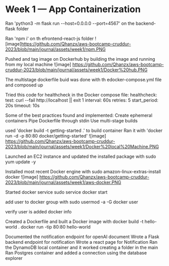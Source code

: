# Week 1 — App Containerization
Ran 'python3 -m flask run --host=0.0.0.0 --port=4567' on the backend-flask folder

Ran 'npm i' on th efrontend-react-js folder
![image]https://github.com/Qhanzx/aws-bootcamp-cruddur-2023/blob/main/journal/assets/week1/npm.PNG

Pushed and tag image on Dockerhub by building the image and running from my local machine
![image] https://github.com/Qhanzx/aws-bootcamp-cruddur-2023/blob/main/journal/assets/week1/Docker%20hub.PNG

The multistage dockerfile buid was done with th edocker-compose.yml file and composed up

Tried this code for healthcheck in the Docker compose file:
healthcheck:
      test: curl --fail http://localhost || exit 1
      interval: 60s
      retries: 5
      start_period: 20s
      timeout: 10s
      
Some of the best practices found and implemented:
Create ephemeral containers
Pipe Dockerfile through stdin
Use multi-stage builds


used 'docker build -t getting-started .' to build container 
Ran it with 'docker run -d -p 80:80 docker/getting-started'
![image] https://github.com/Qhanzx/aws-bootcamp-cruddur-2023/blob/main/journal/assets/week1/Docker%20local%20Machine.PNG

Launched an EC2 instance and updated the installed package with
sudo yum update -y

Installed most recent Docker engine with
sudo amazon-linux-extras-install docker
![image] https://github.com/Qhanzx/aws-bootcamp-cruddur-2023/blob/main/journal/assets/week1/aws-docker.PNG

Started docker service
sudo service docker start

add user to docker group with
sudo usermod -a -G docker user

verify user is added 
docker info

Created a Dockerfile and built a Docker image with
docker build -t hello-world .
docker run -tip 80:80 hello-world

Documented the notification endpoint for openAI document
Wrote a Flask backend endpoint for notification
Wrote a react page for Notification
Ran the DynamoDB local container and it worked creating a folder in the main
Ran Postgres container and added a connection using the database explorer
